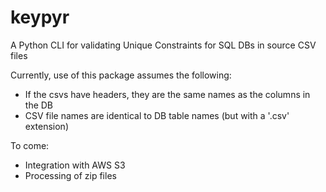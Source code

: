 # keypyr
A Python CLI for validating Unique Constraints for SQL DBs in source CSV files


Currently, use of this package assumes the following:
  - If the csvs have headers, they are the same names as the columns in the DB
  - CSV file names are identical to DB table names (but with a '.csv' extension)

To come:
  - Integration with AWS S3
  - Processing of zip files
